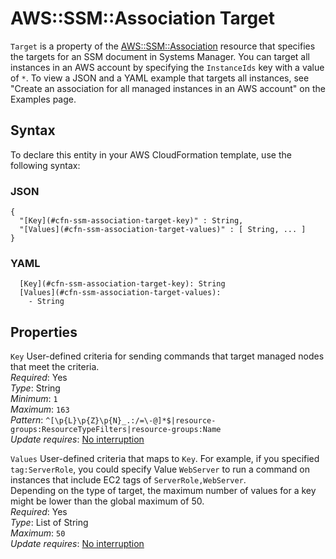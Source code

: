 # AWS::SSM::Association Target<a name="aws-properties-ssm-association-target"></a>

 `Target` is a property of the [AWS::SSM::Association](https://docs.aws.amazon.com/AWSCloudFormation/latest/UserGuide/aws-resource-ssm-association.html) resource that specifies the targets for an SSM document in Systems Manager\. You can target all instances in an AWS account by specifying the `InstanceIds` key with a value of `*`\. To view a JSON and a YAML example that targets all instances, see "Create an association for all managed instances in an AWS account" on the Examples page\.

## Syntax<a name="aws-properties-ssm-association-target-syntax"></a>

To declare this entity in your AWS CloudFormation template, use the following syntax:

### JSON<a name="aws-properties-ssm-association-target-syntax.json"></a>

```
{
  "[Key](#cfn-ssm-association-target-key)" : String,
  "[Values](#cfn-ssm-association-target-values)" : [ String, ... ]
}
```

### YAML<a name="aws-properties-ssm-association-target-syntax.yaml"></a>

```
  [Key](#cfn-ssm-association-target-key): String
  [Values](#cfn-ssm-association-target-values): 
    - String
```

## Properties<a name="aws-properties-ssm-association-target-properties"></a>

`Key`  <a name="cfn-ssm-association-target-key"></a>
User\-defined criteria for sending commands that target managed nodes that meet the criteria\.  
*Required*: Yes  
*Type*: String  
*Minimum*: `1`  
*Maximum*: `163`  
*Pattern*: `^[\p{L}\p{Z}\p{N}_.:/=\-@]*$|resource-groups:ResourceTypeFilters|resource-groups:Name`  
*Update requires*: [No interruption](https://docs.aws.amazon.com/AWSCloudFormation/latest/UserGuide/using-cfn-updating-stacks-update-behaviors.html#update-no-interrupt)

`Values`  <a name="cfn-ssm-association-target-values"></a>
User\-defined criteria that maps to `Key`\. For example, if you specified `tag:ServerRole`, you could specify Value `WebServer` to run a command on instances that include EC2 tags of `ServerRole,WebServer`\.   
Depending on the type of target, the maximum number of values for a key might be lower than the global maximum of 50\.  
*Required*: Yes  
*Type*: List of String  
*Maximum*: `50`  
*Update requires*: [No interruption](https://docs.aws.amazon.com/AWSCloudFormation/latest/UserGuide/using-cfn-updating-stacks-update-behaviors.html#update-no-interrupt)
